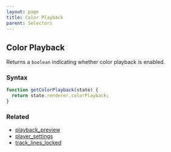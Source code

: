 ```yaml
---
layout: page
title: Color Playback
parent: Selectors
---
```


## Color Playback

Returns a `boolean` indicating whether color playback is enabled.

### Syntax

```js
function getColorPlayback(state) {
  return state.renderer.colorPlayback;
}
```

### Related

- [playback_preview](./playback_preview.md)
- [player_settings](./player_settings.md)
- [track_lines_locked](./track_lines_locked.md)
